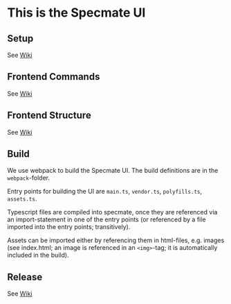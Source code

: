 # This is the Specmate UI

## Setup 
See [Wiki](https://github.com/qualicen/specmate/wiki/How-to-setup-a-Specmate-development-environment)

## Frontend Commands
See [Wiki](https://github.com/qualicen/specmate/wiki/Frontend-Commands)

## Frontend Structure
See [Wiki](https://github.com/qualicen/specmate/wiki/Frontend-Code-Overview)

## Build

We use webpack to build the Specmate UI. The build definitions are in the ```webpack```-folder.

Entry points for building the UI are ```main.ts```, ```vendor.ts```, ```polyfills.ts```, ```assets.ts```. 

Typescript files are compiled into specmate, once they are referenced via an import-statement in one of the entry points (or referenced by a file imported into the entry points; transitively).

Assets can be imported either by referencing them in html-files, e.g. images (see index.html; an image is referenced in an ```<img>```-tag; it is automatically included in the build).

## Release
See [Wiki](https://github.com/qualicen/specmate/wiki/How-to-Setup-a-Specmate-Release-Version)
